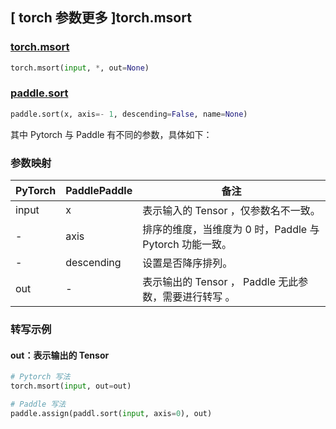 ## [ torch 参数更多 ]torch.msort

### [torch.msort](https://pytorch.org/docs/stable/generated/torch.msort.html#torch.msort)

```python
torch.msort(input, *, out=None)
```

### [paddle.sort](https://www.paddlepaddle.org.cn/documentation/docs/zh/api/paddle/sort_cn.html#sort)

```python
paddle.sort(x, axis=- 1, descending=False, name=None)
```

其中 Pytorch 与 Paddle 有不同的参数，具体如下：

### 参数映射
| PyTorch       | PaddlePaddle | 备注                                                   |
| ------------- | ------------ | ------------------------------------------------------ |
| input         | x            | 表示输入的 Tensor ，仅参数名不一致。                   |
| -         | axis            | 排序的维度，当维度为 0 时，Paddle 与 Pytorch 功能一致。                  |
| -         | descending            | 设置是否降序排列。                  |
| out         | -            | 表示输出的 Tensor ， Paddle 无此参数，需要进行转写 。                   |

### 转写示例
#### out：表示输出的 Tensor
```python
# Pytorch 写法
torch.msort(input, out=out)

# Paddle 写法
paddle.assign(paddl.sort(input, axis=0), out)
```
